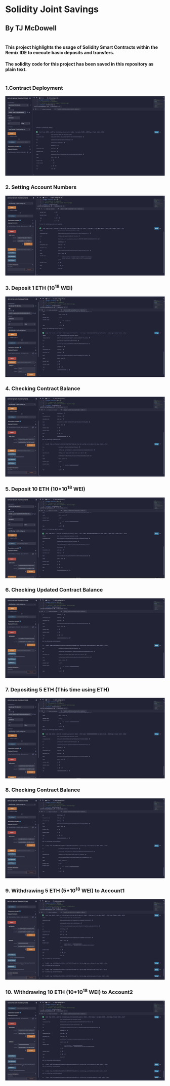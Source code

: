 # Solidity Joint Savings
## By TJ McDowell 
#
#### This project highlights the usage of Solidity Smart Contracts within the Remix IDE to execute basic deposits and transfers.
#### The solidity code for this project has been saved in this repository as plain text.
#

### 1.Contract Deployment
![Deployment](/1_Deployment.jpg)

### 2. Setting Account Numbers
![setAccounts](/2_setAccounts.jpg)

### 3. Deposit 1 ETH (10<sup>18</sup> WEI)
![depositWei](/3_depositWei.JPG)
### 4. Checking Contract Balance 
![checkBalance](/4_checkBalance.JPG)
### 5. Deposit 10 ETH (10*10<sup>18</sup> WEI)
![depositWei](/5_depositWei.JPG)
### 6. Checking Updated Contract Balance
![checkBalance](/6_checkBalance.JPG)
### 7. Depositing 5 ETH (This time using ETH)
![depositEth](/7_depositEth.JPG)
### 8. Checking Contract Balance
![checkBalance](/8_checkBalance.JPG)
### 9. Withdrawing 5 ETH (5*10<sup>18</sup> WEI) to Account1
![firstWithdrawal](/9_firstWithdrawal.JPG)
### 10. Withdrawing 10 ETH (10*10<sup>18</sup> WEI) to Account2
![secondWithdrawal](/10_secondWithdrawal.JPG)